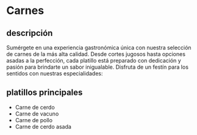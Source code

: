 # Carnes

## descripción

Sumérgete en una experiencia gastronómica única con nuestra selección de carnes de la más alta calidad. Desde cortes jugosos hasta opciones asadas a la perfección, cada platillo está preparado con dedicación y pasión para brindarte un sabor inigualable. Disfruta de un festín para los sentidos con nuestras especialidades:

## platillos principales

- Carne de cerdo
- Carne de vacuno
- Carne de pollo
- Carne de cerdo asada

